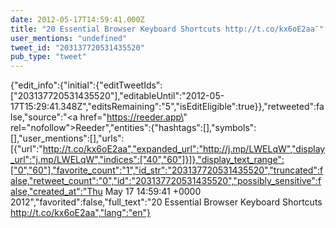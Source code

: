```yaml
---
date: 2012-05-17T14:59:41.000Z
title: "20 Essential Browser Keyboard Shortcuts http://t.co/kx6oE2aa″"
user_mentions: "undefined"
tweet_id: "203137720531435520"
pub_type: "tweet"
---
```

{"edit_info":{"initial":{"editTweetIds":["203137720531435520"],"editableUntil":"2012-05-17T15:29:41.348Z","editsRemaining":"5","isEditEligible":true}},"retweeted":false,"source":"<a href=\"https://reeder.app\" rel=\"nofollow\">Reeder</a>","entities":{"hashtags":[],"symbols":[],"user_mentions":[],"urls":[{"url":"http://t.co/kx6oE2aa","expanded_url":"http://j.mp/LWELqW","display_url":"j.mp/LWELqW","indices":["40","60"]}]},"display_text_range":["0","60"],"favorite_count":"1","id_str":"203137720531435520","truncated":false,"retweet_count":"0","id":"203137720531435520","possibly_sensitive":false,"created_at":"Thu May 17 14:59:41 +0000 2012","favorited":false,"full_text":"20 Essential Browser Keyboard Shortcuts http://t.co/kx6oE2aa","lang":"en"}
